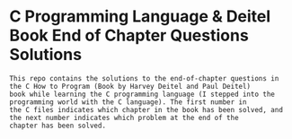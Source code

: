# C Programming Language & Deitel Book End of Chapter Questions Solutions


    This repo contains the solutions to the end-of-chapter questions in the C How to Program (Book by Harvey Deitel and Paul Deitel) 
    book while learning the C programming language (I stepped into the programming world with the C language). The first number in 
    the C files indicates which chapter in the book has been solved, and the next number indicates which problem at the end of the 
    chapter has been solved.

